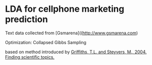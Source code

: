 # LDA for cellphone marketing prediction

Text data collected from [Gsmarena]((http://www.gsmarena.com) 

Optimization: Collapsed Gibbs Sampling

based on method introduced by [Griffiths, T.L. and Steyvers, M., 2004. Finding scientific topics.](http://www.pnas.org/content/101/suppl_1/5228.short)
